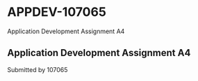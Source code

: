 # APPDEV-107065
Application Development Assignment A4
## Application Development Assignment A4

Submitted by 107065
